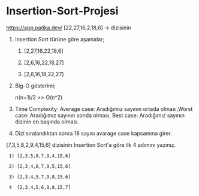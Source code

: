 # Insertion-Sort-Projesi
https://app.patika.dev/
[22,27,16,2,18,6] -> dizisinin

1. Insertion Sort türüne göre aşamalar;

    1) [2,27,16,22,18,6]

    2) [2,6,16,22,18,27]

    3) [2,6,16,18,22,27]

2. Big-O gösterimi;

    n(n+1)/2 >> O(n^2)

3. Time Complexity: Average case: Aradığımız sayının ortada olması,Worst case: Aradığımız sayının sonda olması, Best case: Aradığımız sayının dizinin en başında olması.    

4. Dizi sıralandıktan sonra 18 sayısı avarage case kapsamına girer.

[7,3,5,8,2,9,4,15,6]  dizisinin Insertion Sort'a göre ilk 4 adımını yazınız.

     1) [2,3,5,8,7,9,4,15,6]

     2) [2,3,4,8,7,9,5,15,6]

     3) [2,3,4,5,7,9,8,15,6]

     4  [2,3,4,5,6,9,8,15,7]
    